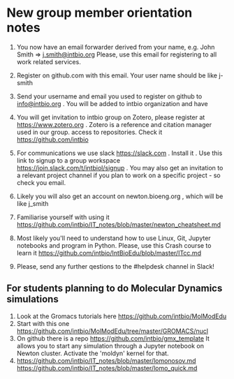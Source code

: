 # New group member orientation notes
1. You now have an email forwarder derived from your name, e.g. John Smith => j.smith@intbio.org
Please, use this email for registering to all work related services.
2. Register on github.com with this email. Your user name should be like j-smith
3. Send your username and email you used to register on github to info@intbio.org . You will be added to intbio organization and have 
4. You will get invitation to intbio group on Zotero, please register at https://www.zotero.org . Zotero is a reference and citation manager used in our group.
access to repositories. Check it https://github.com/intbio
5. For communications we use slack https://slack.com . Install it . Use this link to signup to a group workspace https://join.slack.com/t/intbiol/signup . You may also get an invitation to a relevant project channel if you plan to work on a specific project - so check you email.
6. Likely you will also get an account on newton.bioeng.org , which will be like j_smith
7. Familiarise yourself with using it https://github.com/intbio/IT_notes/blob/master/newton_cheatsheet.md
8. Most likely you'll need to understand how to use Linux, Git, Jupyter notebooks and program in Python. Please, use this Crash course to learn it https://github.com/intbio/IntBioEdu/blob/master/ITcc.md

8. Please, send any further qestions to the #helpdesk channel in Slack!

## For students planning to do Molecular Dynamics simulations
1. Look at the Gromacs tutorials here https://github.com/intbio/MolModEdu
2. Start with this one https://github.com/intbio/MolModEdu/tree/master/GROMACS/nucl
3. On github there is a repo https://github.com/intbio/gmx_template It allows you to start any simulation through a Jupyter notebook on Newton cluster. Activate the 'moldyn' kernel for that.
4. https://github.com/intbio/IT_notes/blob/master/lomonosov.md https://github.com/intbio/IT_notes/blob/master/lomo_quick.md
